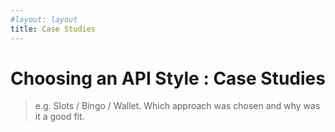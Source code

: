 ```yaml
---
#layout: layout
title: Case Studies
---
```


# Choosing an API Style : Case Studies

> e.g. Slots / Bingo / Wallet. Which approach was chosen and why was it a good fit.
